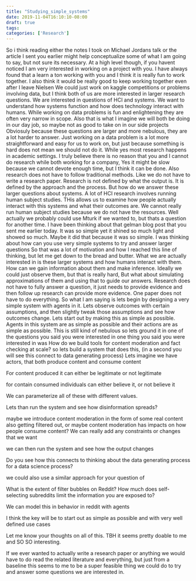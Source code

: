 ```yaml
---
title: "Studying_simple_systems"
date: 2019-11-04T16:10:10-08:00
draft: true
tags: 
categories: ['Research']
---
```




So i think reading either the notes I took on Michael Jordans talk or the article I sent you earlier might help conceptualize some of what I am going to say, but not sure its necessary. At a high level though, if you havent noticed I am very interested in working on a project with you. I have always found that a learn a ton working with you and I think it is really fun to work together. I also think it would be really good to keep working together even after I leave Nielsen We could just work on kaggle competitions or problems involving data, but I think both of us are more interested in larger research questions. We are interested in questions of HCI and systems. We want to understand how systems function and how does technology interact with humans. While working on data problems is fun and enlightening they are often very narrow in scope. Also that is what I imagine we will both be doing in our day job, so maybe not as good to take on in our side projects
Obviosuly because these questions are larger and more nebulous, they are a lot harder to answer. Just working on a data problem is a lot more straightforward and easy for us to work on, but just because something is hard does not mean we should not do it.
While yes most research happens in academic settings. I truly believe there is no reason that you and I cannot do research while both working for a company, Yes it might be slow because we cannot devote enough time, but I think it can be done. Also research does not have to follow traditional methods. Like we do not have to write a research paper. Research is not defined by what the output is. It is defined by the approach and the process.
But how do we answer these larger questions about systems. A lot of HCI research involves running human subject studies. THis allows us to examine how people actually interact with this systems and what their outcomes are. We cannot really run human subject studies because we do not have the resources. Well actually we probably could use Mturk if we wanted to, but thats a question for another time.
I have been thinking about that gelman blog post that you sent me earlier today. It was so simple yet it shined so much light and showed so much. Maybe it did that because it was so simple. I was thinking about how can you use very simple systems to try and answer larger questions
So that was a lot of motivation and how I reached this line of thinking, but let me get down to the bread and butter.
What we are actually interested in is these larger systems and how humans interact with them. How can we gain information about them and make inference. Ideally we could just observe them, but that is really hard, But what about simulating approximations of them and using that to guide our answers. Research does not have to fully answer a question, it just needs to provide evidence and then follow up research can provide more evidence. One paper does not have to do everything.
So what I am saying is lets begin by designing a very simple system with agents in it. Lets observe outcomes with certain assumptions, and then slightly tweak those assumptions and see how outcomes change. Lets start out by making this as simple as possible. Agents in this system are as simple as possible and their actions are as simple as possible.
This is still kind of nebulous so lets ground it in one of the questions you said you were interested in
one thing you said you were interested in was
How do we build tools for content moderation and fact checking at scale?
so lets build a system that does this, (in a second you will see this connect to data generating process)
Lets imagine we have actors, that both produce content and consume content

For content produced it can either be legitimate or not legitimate

for contain consumed individuals can either believe it, or not believe it

We can parameterize all of these with different values.

Lets than run the system and see how disinformation spreads?

maybe we introduce content moderation in the form of some real content also getting filtered out, or maybe content moderation has impacts on how people consume content? We can really add any constraints or changes that we want

we can then run the system and see how the output changes

Do you see how this connects to thinking about the data generating process for a data science process?

we could also use a similar approach for your question of

What is the extent of filter bubbles on Reddit? How much does self-selecting subreddits limit the information you are exposed to?

We can model this in behavior in reddit with agents

I think the key will be to start out as simple as possible and with very well defined use cases

Let me know your thoughts on all of this. TBH it seems pretty doable to me and SO SO interesting.

If we ever wanted to actually write a research paper or anything we would have to do read the related literature and everything, but just from a baseline this seems to me to be a super feasible thing we could do to try and answer some questions we are interested in.

